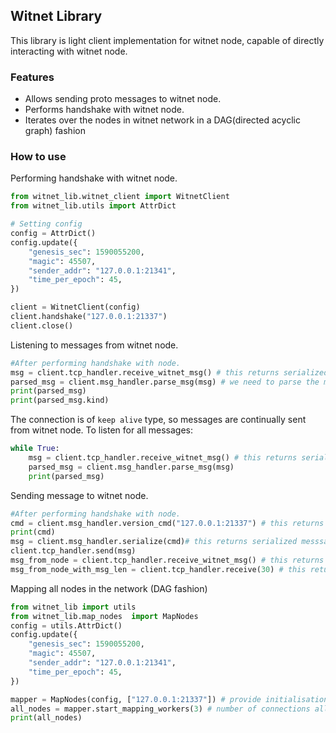 ## Witnet Library
This library is light client implementation for witnet node, capable  of directly interacting with witnet node.

### Features

- Allows sending proto messages to witnet node.
- Performs handshake with witnet node.
- Iterates over the nodes in witnet network in a DAG(directed acyclic graph) fashion

### How to use
Performing handshake with witnet node.
```python
from witnet_lib.witnet_client import WitnetClient
from witnet_lib.utils import AttrDict

# Setting config
config = AttrDict()
config.update({
    "genesis_sec": 1590055200,
    "magic": 45507,
    "sender_addr": "127.0.0.1:21341",
    "time_per_epoch": 45,
})

client = WitnetClient(config)
client.handshake("127.0.0.1:21337")
client.close()
```

Listening to messages from witnet node.
```python
#After performing handshake with node.
msg = client.tcp_handler.receive_witnet_msg() # this returns serialized message from node
parsed_msg = client.msg_handler.parse_msg(msg) # we need to parse the message
print(parsed_msg)
print(parsed_msg.kind)
```

The connection is of `keep alive` type, so messages are continually sent from witnet node. To listen for all messages:
```python
while True:
    msg = client.tcp_handler.receive_witnet_msg() # this returns serialized message from node
    parsed_msg = client.msg_handler.parse_msg(msg)
    print(parsed_msg)
``` 

Sending message to witnet node.
```python
#After performing handshake with node.
cmd = client.msg_handler.version_cmd("127.0.0.1:21337") # this returns a version message
print(cmd)
msg = client.msg_handler.serialize(cmd)# this returns serialized messsage ready to be sent to node
client.tcp_handler.send(msg)
msg_from_node = client.tcp_handler.receive_witnet_msg() # this returns only one whole message from node
msg_from_node_with_msg_len = client.tcp_handler.receive(30) # this returns x bytes from connection stream
```

Mapping all nodes in the network (DAG fashion)
```python
from witnet_lib import utils
from witnet_lib.map_nodes  import MapNodes
config = utils.AttrDict()
config.update({
    "genesis_sec": 1590055200,
    "magic": 45507,
    "sender_addr": "127.0.0.1:21341",
    "time_per_epoch": 45,
})

mapper = MapNodes(config, ["127.0.0.1:21337"]) # provide initialisation peers
all_nodes = mapper.start_mapping_workers(3) # number of connections allowed to be created in parallel
print(all_nodes)
```